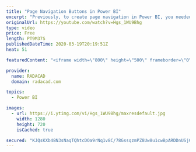 ```yaml
---
title: "Page Navigation Buttons in Power BI"
excerpt: "Previously, to create page navigation in Power BI, you needed to create bookmarks, and buttons to action to that bookmark. However, recently, in the last version of Power BI Desktop, the ability to easily navigate to other pages using Buttons in announced. In this short video, I'll explain how you can"
originalUrl: https://youtube.com/watch?v=Hgs_1WU9Bhg
type: video
price: Free
length: PT9M37S
publishedDateTime: 2020-03-19T20:19:51Z
heat: 51

featuredContent: "<iframe width=\"800\" height=\"500\" frameborder=\"0\" src=\"https://www.youtube.com/embed/Hgs_1WU9Bhg\" allow=\"accelerometer; autoplay; encrypted-media; gyroscope; picture-in-picture\" allowfullscreen></iframe>"

provider:
  name: RADACAD
  domain: radacad.com

topics:
  - Power BI

images:
  - url: https://i.ytimg.com/vi/Hgs_1WU9Bhg/maxresdefault.jpg
    width: 1280
    height: 720
    isCached: true

secured: "KJQsKXb48N3sNaqTQhtcDOa9rNq1v8C/78GssqzmPZ8Uw8u1cwBpARDDnUSjCP4SamrLFoFZC7vJOIi0RR6ij73AVUP+yReYsuz9ft0WykY9F/shhD+HWOIKoG8+xtwcCoR3e3yn7P3wh2hGdqFsc9UHXyvAcBgp1D8OZ7CQ8pYcWriIo59eeCUtwxaXUhL0ezq+tdyDKK+NNE1dFSVPeOg7bjJ2BIN1H7Nq4CSD2UvV5ZkxEkU9RycMwrl5Oz+J1zZNZCzkeU9ynTMET82nlQzoaTAsgVp4NKvW99Nqxj7E46lcHwQ7mdgMaBMR4L9kHow/VXpoAd/EAzY8jJORC+lMEd0l/YmhAX1mGY7VTfy0X1Ro/hS9PQF8tmGbQUucNwpGZTHnSPRPLLipSxkQunauX8RJfffZ0qXKxm/G1Es=;pb7Zj7hugVL+nQ6SF1FJTQ=="
---
```



